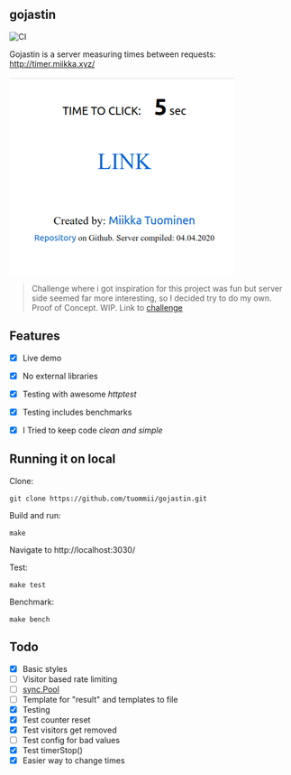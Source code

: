 ## gojastin
![CI](https://github.com/tuommii/gojastin/workflows/CI/badge.svg)

Gojastin is a server measuring times between requests: http://timer.miikka.xyz/


![Screenshot](/pic.png)


>  Challenge where i got inspiration for this project was fun but server side seemed far more interesting, so I decided try to do my own. Proof of Concept. WIP. Link to [challenge](https://github.com/hivehelsinki/remote-challs/tree/master/chall03)

## Features
- [x] Live demo
- [x] No external libraries
- [x] Testing with awesome *httptest*
- [x] Testing includes benchmarks
- [x] I Tried to keep code *clean and simple*


## Running it on local

Clone:

```
git clone https://github.com/tuommii/gojastin.git
```

Build and run:

```
make
```


Navigate to http://localhost:3030/


Test:
```
make test
```

Benchmark:
```
make bench
```

## Todo
- [x] Basic styles
- [ ] Visitor based rate limiting
- [ ] [sync.Pool](https://developer20.com/using-sync-pool/index.html)
- [ ] Template for "result" and templates to file
- [x] Testing
- [x] Test counter reset
- [x] Test visitors get removed
- [ ] Test config for bad values
- [x] Test timerStop()
- [x] Easier way to change times
